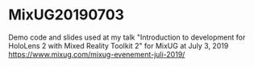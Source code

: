 # MixUG20190703
Demo code and slides used at my talk "Introduction to development for HoloLens 2 with Mixed Reality Toolkit 2" for MixUG at July 3, 2019  https://www.mixug.com/mixug-evenement-juli-2019/
